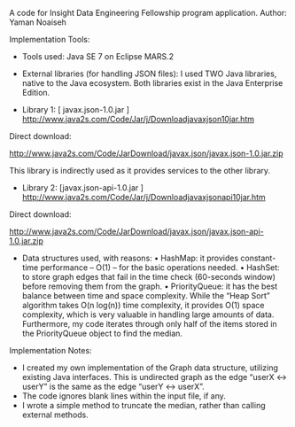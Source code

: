 A code for Insight Data Engineering Fellowship program application.
Author: Yaman Noaiseh

Implementation Tools:
- Tools used: Java SE 7 on Eclipse MARS.2

- External libraries (for handling JSON files): I used TWO Java libraries, native to the Java ecosystem. Both libraries exist in the Java Enterprise Edition.
 
- Library 1: [ javax.json-1.0.jar ]
http://www.java2s.com/Code/Jar/j/Downloadjavaxjson10jar.htm 

Direct download: 

http://www.java2s.com/Code/JarDownload/javax.json/javax.json-1.0.jar.zip 

This library is indirectly used as it provides services to the other library.

- Library 2: [javax.json-api-1.0.jar ]
http://www.java2s.com/Code/Jar/j/Downloadjavaxjsonapi10jar.htm 

Direct download: 

http://www.java2s.com/Code/JarDownload/javax.json/javax.json-api-1.0.jar.zip 

- Data structures used, with reasons:
•	HashMap: it provides constant-time performance – O(1) – for the basic operations needed.
•	HashSet: to store graph edges that fail in the time check (60-seconds window) before removing them from the graph.
•	PriorityQueue: it has the best balance between time and space complexity. While the “Heap Sort” algorithm takes O(n log(n)) time complexity, it provides O(1) space complexity, which is very valuable in handling large amounts of data. Furthermore, my code iterates through only half of the items stored in the PriorityQueue object to find the median.

Implementation Notes:
- I created my own implementation of the Graph data structure, utilizing existing Java interfaces. This is undirected graph as the edge “userX <-> userY” is the same as the edge “userY <-> userX”.
- The code ignores blank lines within the input file, if any.
- I wrote a simple method to truncate the median, rather than calling external methods.
